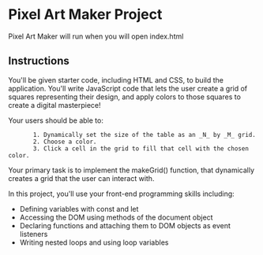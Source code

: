 # Pixel Art Maker Project

Pixel Art Maker will run  when you will open index.html

## Instructions

You'll be given starter code, including HTML and CSS, to build the application. You'll write JavaScript code that lets the user create a grid of squares representing their design, and apply colors to those squares to create a digital masterpiece!

Your users should be able to:

           1. Dynamically set the size of the table as an _N_ by _M_ grid.
           2. Choose a color.
           3. Click a cell in the grid to fill that cell with the chosen color.
           
           
Your primary task is to implement the makeGrid() function, that dynamically creates a grid that the user can interact with.

In this project, you'll use your front-end programming skills including:

   - Defining variables with const and let
   - Accessing the DOM using methods of the document object
   - Declaring functions and attaching them to DOM objects as event listeners
   - Writing nested loops and using loop variables


